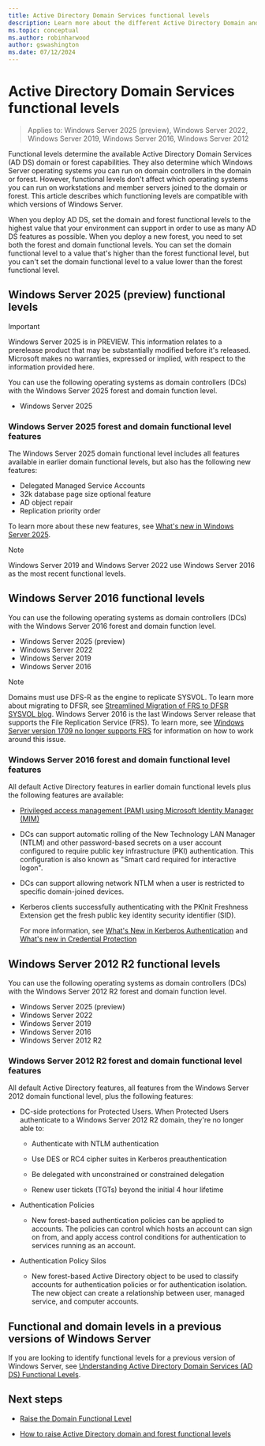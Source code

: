 ```yaml
---
title: Active Directory Domain Services functional levels
description: Learn more about the different Active Directory Domain and Forest functional levels in Windows Server
ms.topic: conceptual
ms.author: robinharwood
author: gswashington
ms.date: 07/12/2024
---
```

# Active Directory Domain Services functional levels

>Applies to: Windows Server 2025 (preview), Windows Server 2022, Windows Server 2019, Windows Server 2016, Windows Server 2012

Functional levels determine the available Active Directory Domain Services (AD DS) domain or forest capabilities. They also determine which Windows Server operating systems you can run on domain controllers in the domain or forest. However, functional levels don't affect which operating systems you can run on workstations and member servers joined to the domain or forest. This article describes which functioning levels are compatible with which versions of Windows Server.

When you deploy AD DS, set the domain and forest functional levels to the highest value that your environment can support in order to use as many AD DS features as possible. When you deploy a new forest, you need to set both the forest and domain functional levels. You can set the domain functional level to a value that's higher than the forest functional level, but you can't set the domain functional level to a value lower than the forest functional level.

## Windows Server 2025 (preview) functional levels

> [!IMPORTANT]
> Windows Server 2025 is in PREVIEW. This information relates to a prerelease product that may be substantially modified before it's released. Microsoft makes no warranties, expressed or implied, with respect to the information provided here.

You can use the following operating systems as domain controllers (DCs) with the Windows Server 2025 forest and domain function level.

- Windows Server 2025

### Windows Server 2025 forest and domain functional level features

The Windows Server 2025 domain functional level includes all features available in earlier domain functional levels, but also has the following new features:

- Delegated Managed Service Accounts
- 32k database page size optional feature
- AD object repair
- Replication priority order

To learn more about these new features, see [What's new in Windows Server 2025](../../get-started/whats-new-in-windows-server-2025.md).

> [!NOTE]
> Windows Server 2019 and Windows Server 2022 use Windows Server 2016 as the most recent functional levels.

## Windows Server 2016 functional levels

You can use the following operating systems as domain controllers (DCs) with the Windows Server 2016 forest and domain function level.

- Windows Server 2025 (preview)
- Windows Server 2022
- Windows Server 2019
- Windows Server 2016

> [!NOTE]
> Domains must use DFS-R as the engine to replicate SYSVOL. To learn more about migrating to DFSR, see [Streamlined Migration of FRS to DFSR SYSVOL blog](https://techcommunity.microsoft.com/t5/storage-at-microsoft/streamlined-migration-of-frs-to-dfsr-sysvol/ba-p/425405). Windows Server 2016 is the last Windows Server release that supports the File Replication Service (FRS). To learn more, see [Windows Server version 1709 no longer supports FRS](../troubleshoot/windows-server/networking/windows-server-version-1709-no-longer-supports-frs) for information on how to work around this issue.

### Windows Server 2016 forest and domain functional level features

All default Active Directory features in earlier domain functional levels plus the following features are available:

- [Privileged access management (PAM) using Microsoft Identity Manager (MIM)](../whats-new-active-directory-domain-services.md#privileged-access-management)
- DCs can support automatic rolling of the New Technology LAN Manager (NTLM) and other password-based secrets on a user account configured to require public key infrastructure (PKI) authentication. This configuration is also known as "Smart card required for interactive logon".
- DCs can support allowing network NTLM when a user is restricted to specific domain-joined devices.
- Kerberos clients successfully authenticating with the PKInit Freshness Extension get the fresh public key identity security identifier (SID).

    For more information, see [What's New in Kerberos Authentication](../../get-started/whats-new-in-windows-server-2016.md#kerberos-authentication) and [What's new in Credential Protection](../../security/credentials-protection-and-management/whats-new-in-credential-protection.md)

## Windows Server 2012 R2 functional levels

You can use the following operating systems as domain controllers (DCs) with the Windows Server 2012 R2 forest and domain function level.

- Windows Server 2025 (preview)
- Windows Server 2022
- Windows Server 2019
- Windows Server 2016
- Windows Server 2012 R2

### Windows Server 2012 R2 forest and domain functional level features

All default Active Directory features, all features from the Windows Server 2012 domain functional level, plus the following features:

- DC-side protections for Protected Users. When Protected Users authenticate to a Windows Server 2012 R2 domain, they're no longer able to:

  - Authenticate with NTLM authentication

  - Use DES or RC4 cipher suites in Kerberos preauthentication

  - Be delegated with unconstrained or constrained delegation

  - Renew user tickets (TGTs) beyond the initial 4 hour lifetime

- Authentication Policies

  - New forest-based authentication policies can be applied to accounts. The policies can control which hosts an account can sign on from, and apply access control conditions for authentication to services running as an account.

- Authentication Policy Silos

  - New forest-based Active Directory object to be used to classify accounts for authentication policies or for authentication isolation. The new object can create a relationship between user, managed service, and computer accounts.

## Functional and domain levels in a previous versions of Windows Server

If you are looking to identify functional levels for a previous version of Windows Server, see [Understanding Active Directory Domain Services (AD DS) Functional Levels](/previous-versions/windows/it-pro/windows-server-2008-R2-and-2008/cc754918(v=ws.10)).

## Next steps

- [Raise the Domain Functional Level](/previous-versions/windows/it-pro/windows-server-2008-R2-and-2008/cc753104(v=ws.11))

- [How to raise Active Directory domain and forest functional levels](/raise-domain-forest-functional-levels?branch=pr-en-us-4776)
